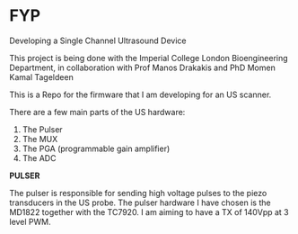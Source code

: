 # FYP
Developing a Single Channel Ultrasound Device

This project is being done with the Imperial College London Bioengineering Department, in collaboration with Prof Manos Drakakis and PhD Momen Kamal Tageldeen

This is a Repo for the firmware that I am developing for an US scanner.

There are a few main parts of the US hardware:

1. The Pulser 
2. The MUX
3. The PGA (programmable gain amplifier)
4. The ADC


**PULSER**

The pulser is responsible for sending high voltage pulses to the piezo transducers in the US probe. The pulser hardware I have chosen is the MD1822 together with the TC7920. I am aiming to have a TX of 140Vpp at 3 level PWM.


